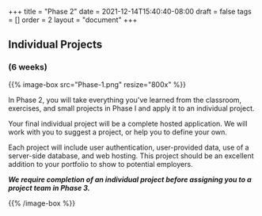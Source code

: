 +++
title = "Phase 2"
date = 2021-12-14T15:40:40-08:00
draft = false
tags = []
order = 2
layout = "document"
+++

## Individual Projects

### (6 weeks)

{{% image-box src="Phase-1.png" resize="800x" %}}

In Phase 2, you will take everything you've learned from the classroom,
exercises, and small projects in Phase I and apply it to an individual project.

Your final individual project will be a complete hosted application.  We will
work with you to suggest a project, or help you to define your own.

Each project will include user authentication, user-provided data, use of a
server-side database, and web hosting. This project should be an excellent
addition to your portfolio to show to potential employers.

***We require completion of an individual project before assigning you to a
project team in Phase&nbsp;3.***

{{% /image-box %}}
